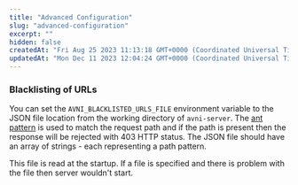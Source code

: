 ```yaml
---
title: "Advanced Configuration"
slug: "advanced-configuration"
excerpt: ""
hidden: false
createdAt: "Fri Aug 25 2023 11:13:18 GMT+0000 (Coordinated Universal Time)"
updatedAt: "Mon Dec 11 2023 12:04:24 GMT+0000 (Coordinated Universal Time)"
---
```

### Blacklisting of URLs

You can set the `AVNI_BLACKLISTED_URLS_FILE` environment variable to the JSON file location from the working directory of `avni-server`. The [ant pattern](https://docs.spring.io/spring-framework/docs/current/javadoc-api/org/springframework/util/AntPathMatcher.html) is used to match the request path and if the path is present then the response will be rejected with 403 HTTP status. The JSON file should have an array of strings - each representing a path pattern.

This file is read at the startup. If a file is specified and there is problem with the file then server wouldn't start.
